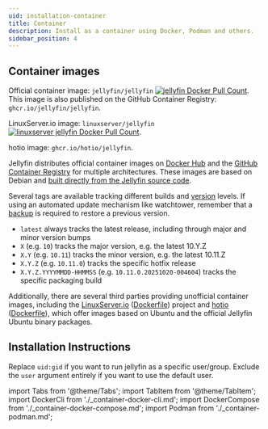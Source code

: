 ```yaml
---
uid: installation-container
title: Container
description: Install as a container using Docker, Podman and others.
sidebar_position: 4
---
```


<!-- markdownlint-disable MD036 no-emphasis-as-heading -->

## Container images

Official container image: `jellyfin/jellyfin` [![jellyfin Docker Pull Count](https://img.shields.io/docker/pulls/jellyfin/jellyfin.svg)](https://hub.docker.com/r/jellyfin/jellyfin).  
This image is also published on the GitHub Container Registry: `ghcr.io/jellyfin/jellyfin`.

LinuxServer.io image: `linuxserver/jellyfin` [![linuxserver jellyfin Docker Pull Count](https://img.shields.io/docker/pulls/linuxserver/jellyfin.svg)](https://hub.docker.com/r/linuxserver/jellyfin).

hotio image: `ghcr.io/hotio/jellyfin`.

Jellyfin distributes official container images on [Docker Hub](https://hub.docker.com/r/jellyfin/jellyfin/) and the [GitHub Container Registry](https://ghcr.io/jellyfin/jellyfin) for multiple architectures.
These images are based on Debian and [built directly from the Jellyfin source code](https://github.com/jellyfin/jellyfin-packaging/blob/master/docker/Dockerfile).

Several tags are available tracking different builds and [version](https://jellyfin.org/docs/general/contributing/release-procedure#versioning) levels. If using an automated update mechanism like watchtower, remember that a [backup](https://jellyfin.org/docs/general/administration/backup-and-restore) is required to restore a previous version.
* `latest` always tracks the latest release, including through major and minor version bumps
* `X` (e.g. `10`) tracks the major version, e.g. the latest 10.Y.Z
* `X.Y` (e.g. `10.11`) tracks the minor version, e.g. the latest 10.11.Z
* `X.Y.Z` (e.g. `10.11.0`) tracks the specific hotfix release
* `X.Y.Z.YYYYMMDD-HHMMSS` (e.g. `10.11.0.20251020-004604`) tracks the specific packaging build

Additionally, there are several third parties providing unofficial container images, including the [LinuxServer.io](https://www.linuxserver.io/) ([Dockerfile](https://github.com/linuxserver/docker-jellyfin/blob/master/Dockerfile)) project and [hotio](https://github.com/hotio) ([Dockerfile](https://github.com/hotio/jellyfin/blob/release/linux-amd64.Dockerfile)), which offer images based on Ubuntu and the official Jellyfin Ubuntu binary packages.

## Installation Instructions

Replace `uid:gid` if you want to run jellyfin as a specific user/group. Exclude the `user` argument entirely if you want to use the default user.

import Tabs from '@theme/Tabs';
import TabItem from '@theme/TabItem';
import DockerCli from './\_container-docker-cli.md';
import DockerCompose from './\_container-docker-compose.md';
import Podman from './\_container-podman.md';

<Tabs queryString="method">
<TabItem value="docker-cli" label="Docker">

<DockerCli />

</TabItem>
<TabItem value="docker-compose" label="Docker Compose" default>

<DockerCompose />

</TabItem>
<TabItem value="podman" label="Podman">

<Podman />

</TabItem>
</Tabs>
